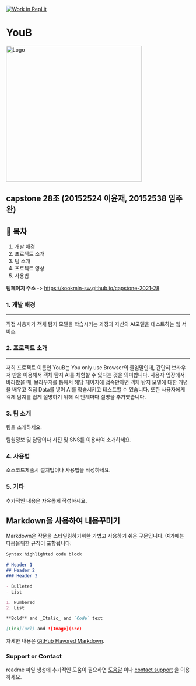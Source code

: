 [![Work in Repl.it](https://classroom.github.com/assets/work-in-replit-14baed9a392b3a25080506f3b7b6d57f295ec2978f6f33ec97e36a161684cbe9.svg)](https://classroom.github.com/online_ide?assignment_repo_id=357913&assignment_repo_type=GroupAssignmentRepo)
<h1>YouB</h1>

<img width="372" alt="Logo" src="https://user-images.githubusercontent.com/57613321/119185430-b266ee80-bab1-11eb-8e3c-83dd567508d5.png">

<h2>capstone 28조 (20152524 이윤재, 20152538 임주완)</h2>

<h2>📒 목차</h2>
<ol>
  <li>개발 배경</li>
  <li>프로젝트 소개</li>
  <li>팀 소개</li>
  <li>프로젝트 영상</li>
  <li>사용법</li>
</ol>

**팀페이지 주소** -> https://kookmin-sw.github.io/capstone-2021-28

### 1. 개발 배경
---
 직접 사용자가 객체 탐지 모델을 학습시키는 과정과 자신의 AI모델을 테스트하는 웹 서비스

### 2. 프로젝트 소개
---
저희 프로젝트 이름인 YouB는 You only use Browser의 줄임말인데,  간단히 브라우저 만을 이용해서 객체 탐지 AI를 체험할 수 있다는 것을 의미합니다. 사용자 입장에서 바라봤을 때, 브라우저를 통해서 해당 페이지에 접속만하면 객체 탐지 모델에 대한 개념을 배우고 직접 Data를 넣어 AI를 학습시키고 테스트할 수 있습니다. 또한 사용자에게 객체 탐지를 쉽게 설명하기 위해 각 단계마다 설명을 추가했습니다.

### 3. 팀 소개

팀을 소개하세요.

팀원정보 및 담당이나 사진 및 SNS를 이용하여 소개하세요.

### 4. 사용법

소스코드제출시 설치법이나 사용법을 작성하세요.

### 5. 기타

추가적인 내용은 자유롭게 작성하세요.


## Markdown을 사용하여 내용꾸미기

Markdown은 작문을 스타일링하기위한 가볍고 사용하기 쉬운 구문입니다. 여기에는 다음을위한 규칙이 포함됩니다.

```markdown
Syntax highlighted code block

# Header 1
## Header 2
### Header 3

- Bulleted
- List

1. Numbered
2. List

**Bold** and _Italic_ and `Code` text

[Link](url) and ![Image](src)
```

자세한 내용은 [GitHub Flavored Markdown](https://guides.github.com/features/mastering-markdown/).

### Support or Contact

readme 파일 생성에 추가적인 도움이 필요하면 [도움말](https://help.github.com/articles/about-readmes/) 이나 [contact support](https://github.com/contact) 을 이용하세요.
